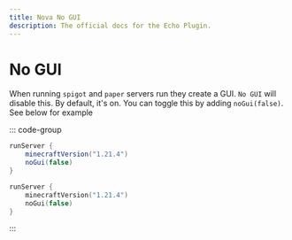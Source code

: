 ```yaml
---
title: Nova No GUI
description: The official docs for the Echo Plugin.
---
```


# No GUI
When running `spigot` and `paper` servers run they create a GUI. `No GUI` will disable this. By default, it's on. You can toggle this by adding `noGui(false)`.
See below for example

::: code-group
```groovy [Groovy DSL]
runServer {
    minecraftVersion("1.21.4")
    noGui(false)
}
```
```kotlin [Kotlin DSL]
runServer {
    minecraftVersion("1.21.4")
    noGui(false)
}
```
:::